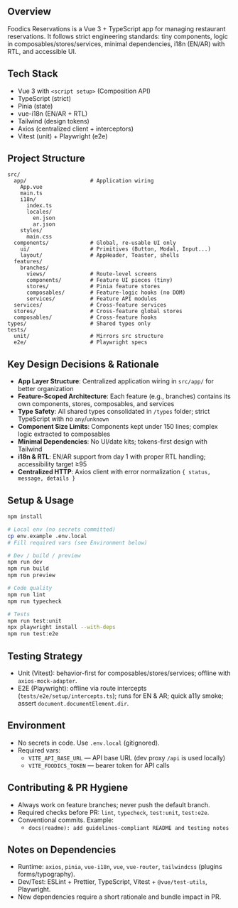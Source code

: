 ## Overview

Foodics Reservations is a Vue 3 + TypeScript app for managing restaurant reservations. It follows strict engineering standards: tiny components, logic in composables/stores/services, minimal dependencies, i18n (EN/AR) with RTL, and accessible UI.

## Tech Stack

- Vue 3 with `<script setup>` (Composition API)
- TypeScript (strict)
- Pinia (state)
- vue-i18n (EN/AR + RTL)
- Tailwind (design tokens)
- Axios (centralized client + interceptors)
- Vitest (unit) + Playwright (e2e)

## Project Structure

```
src/
  app/                    # Application wiring
    App.vue
    main.ts
    i18n/
      index.ts
      locales/
        en.json
        ar.json
    styles/
      main.css
  components/             # Global, re-usable UI only
    ui/                   # Primitives (Button, Modal, Input...)
    layout/               # AppHeader, Toaster, shells
  features/
    branches/
      views/              # Route-level screens
      components/         # Feature UI pieces (tiny)
      stores/             # Pinia feature stores
      composables/        # Feature-logic hooks (no DOM)
      services/           # Feature API modules
  services/               # Cross-feature services
  stores/                 # Cross-feature global stores
  composables/            # Cross-feature hooks
types/                    # Shared types only
tests/
  unit/                   # Mirrors src structure
  e2e/                    # Playwright specs
```

## Key Design Decisions & Rationale

- **App Layer Structure**: Centralized application wiring in `src/app/` for better organization
- **Feature-Scoped Architecture**: Each feature (e.g., branches) contains its own components, stores, composables, and services
- **Type Safety**: All shared types consolidated in `/types` folder; strict TypeScript with no `any`/`unknown`
- **Component Size Limits**: Components kept under 150 lines; complex logic extracted to composables
- **Minimal Dependencies**: No UI/date kits; tokens-first design with Tailwind
- **i18n & RTL**: EN/AR support from day 1 with proper RTL handling; accessibility target ≥95
- **Centralized HTTP**: Axios client with error normalization `{ status, message, details }`

## Setup & Usage

```bash
npm install

# Local env (no secrets committed)
cp env.example .env.local
# Fill required vars (see Environment below)

# Dev / build / preview
npm run dev
npm run build
npm run preview

# Code quality
npm run lint
npm run typecheck

# Tests
npm run test:unit
npx playwright install --with-deps
npm run test:e2e
```

## Testing Strategy

- Unit (Vitest): behavior-first for composables/stores/services; offline with `axios-mock-adapter`.
- E2E (Playwright): offline via route intercepts (`tests/e2e/setup/intercepts.ts`); runs for EN & AR; quick a11y smoke; assert `document.documentElement.dir`.

## Environment

- No secrets in code. Use `.env.local` (gitignored).
- Required vars:
  - `VITE_API_BASE_URL` — API base URL (dev proxy `/api` is used locally)
  - `VITE_FOODICS_TOKEN` — bearer token for API calls

## Contributing & PR Hygiene

- Always work on feature branches; never push the default branch.
- Required checks before PR: `lint`, `typecheck`, `test:unit`, `test:e2e`.
- Conventional commits. Example:
  - `docs(readme): add guidelines-compliant README and testing notes`

## Notes on Dependencies

- Runtime: `axios`, `pinia`, `vue-i18n`, `vue`, `vue-router`, `tailwindcss` (plugins forms/typography).
- Dev/Test: ESLint + Prettier, TypeScript, Vitest + `@vue/test-utils`, Playwright.
- New dependencies require a short rationale and bundle impact in PR.